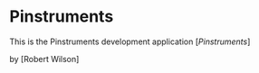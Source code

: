 # Pinstruments

This is the Pinstruments development application
[*Pinstruments*]

by [Robert Wilson]